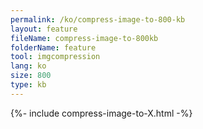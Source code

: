 ```yaml
---
permalink: /ko/compress-image-to-800-kb
layout: feature
fileName: compress-image-to-800kb
folderName: feature
tool: imgcompression
lang: ko
size: 800
type: kb
---
```


{%- include compress-image-to-X.html -%}
